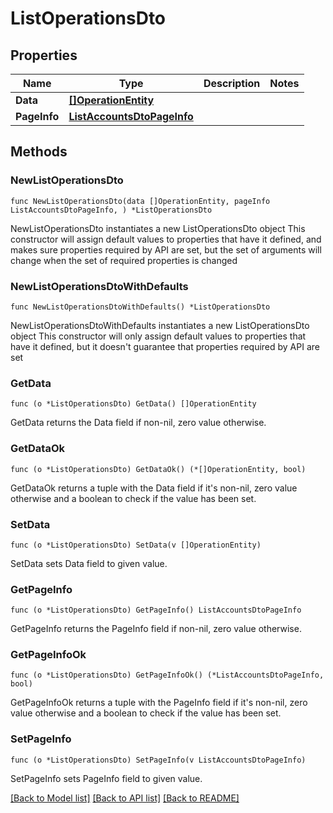 # ListOperationsDto

## Properties

Name | Type | Description | Notes
------------ | ------------- | ------------- | -------------
**Data** | [**[]OperationEntity**](OperationEntity.md) |  | 
**PageInfo** | [**ListAccountsDtoPageInfo**](ListAccountsDtoPageInfo.md) |  | 

## Methods

### NewListOperationsDto

`func NewListOperationsDto(data []OperationEntity, pageInfo ListAccountsDtoPageInfo, ) *ListOperationsDto`

NewListOperationsDto instantiates a new ListOperationsDto object
This constructor will assign default values to properties that have it defined,
and makes sure properties required by API are set, but the set of arguments
will change when the set of required properties is changed

### NewListOperationsDtoWithDefaults

`func NewListOperationsDtoWithDefaults() *ListOperationsDto`

NewListOperationsDtoWithDefaults instantiates a new ListOperationsDto object
This constructor will only assign default values to properties that have it defined,
but it doesn't guarantee that properties required by API are set

### GetData

`func (o *ListOperationsDto) GetData() []OperationEntity`

GetData returns the Data field if non-nil, zero value otherwise.

### GetDataOk

`func (o *ListOperationsDto) GetDataOk() (*[]OperationEntity, bool)`

GetDataOk returns a tuple with the Data field if it's non-nil, zero value otherwise
and a boolean to check if the value has been set.

### SetData

`func (o *ListOperationsDto) SetData(v []OperationEntity)`

SetData sets Data field to given value.


### GetPageInfo

`func (o *ListOperationsDto) GetPageInfo() ListAccountsDtoPageInfo`

GetPageInfo returns the PageInfo field if non-nil, zero value otherwise.

### GetPageInfoOk

`func (o *ListOperationsDto) GetPageInfoOk() (*ListAccountsDtoPageInfo, bool)`

GetPageInfoOk returns a tuple with the PageInfo field if it's non-nil, zero value otherwise
and a boolean to check if the value has been set.

### SetPageInfo

`func (o *ListOperationsDto) SetPageInfo(v ListAccountsDtoPageInfo)`

SetPageInfo sets PageInfo field to given value.



[[Back to Model list]](../README.md#documentation-for-models) [[Back to API list]](../README.md#documentation-for-api-endpoints) [[Back to README]](../README.md)


